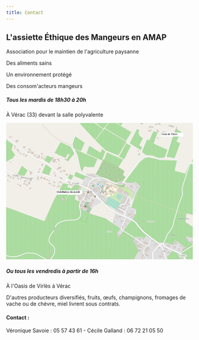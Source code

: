```yaml
---
title: Contact
---
```

## L'assiette Éthique des Mangeurs en AMAP

Association pour le maintien de l'agriculture paysanne

Des aliments sains

Un environnement protégé

Des consom'acteurs mangeurs

##### Tous les mardis de 18h30 à 20h
À Vérac (33) devant la salle polyvalente

![Plan de Vérac](https://github.com/laem-amap/test-website-repo-3796/blob/main/images/PlanOSM-Verac-Oasis.png?raw=true)

##### Ou tous les vendredis à partir de 16h
À l'Oasis de Virlès à Vérac

D'autres producteurs diversifiés, fruits, œufs, champignons, fromages de vache ou de chèvre, miel livrent sous contrats.

#### Contact :
Véronique Savoie : 05 57 43 61 - Cécile Galland : 06 72 21 05 50